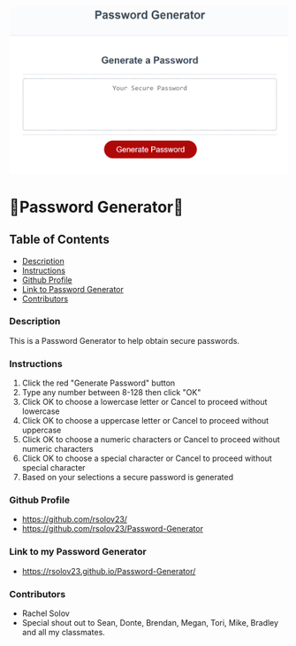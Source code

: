 ![A screenshot of the web page](/assets/images/Screenshot.png)

# 🌟Password Generator🌟

## Table of Contents

- [Description](#description)
- [Instructions](#instructions)
- [Github Profile](#github-profile)
- [Link to Password Generator](#link-to-password-generator)
- [Contributors](#contributors)

### Description

This is a Password Generator to help obtain secure passwords.

### Instructions

1. Click the red "Generate Password" button
2. Type any number between 8-128 then click "OK"
3. Click OK to choose a lowercase letter or Cancel to proceed without lowercase
4. Click OK to choose a uppercase letter or Cancel to proceed without uppercase
5. Click OK to choose a numeric characters or Cancel to proceed without numeric characters
6. Click OK to choose a special character or Cancel to proceed without special character
7. Based on your selections a secure password is generated

### Github Profile

- https://github.com/rsolov23/
- https://github.com/rsolov23/Password-Generator

### Link to my Password Generator

- https://rsolov23.github.io/Password-Generator/

### Contributors

- Rachel Solov
- Special shout out to Sean, Donte, Brendan, Megan, Tori, Mike, Bradley and all my classmates.
